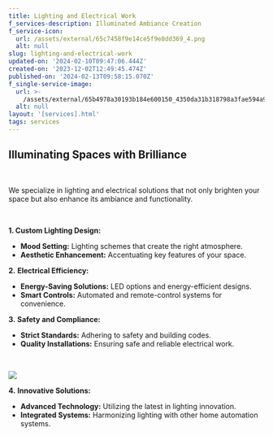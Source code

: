```yaml
---
title: Lighting and Electrical Work
f_services-description: Illuminated Ambiance Creation
f_service-icon:
  url: /assets/external/65c7458f9e14ce5f9e8dd369_4.png
  alt: null
slug: lighting-and-electrical-work
updated-on: '2024-02-10T09:47:06.444Z'
created-on: '2023-12-02T12:49:45.474Z'
published-on: '2024-02-13T09:58:15.070Z'
f_single-service-image:
  url: >-
    /assets/external/65b4978a30193b184e600150_4350da31b318798a3fae594a99eacd49.jpg
  alt: null
layout: '[services].html'
tags: services
---
```


**Illuminating Spaces with Brilliance**
---------------------------------------

‍

We specialize in lighting and electrical solutions that not only brighten your space but also enhance its ambiance and functionality.

‍

**1\. Custom Lighting Design:**

*   **Mood Setting:** Lighting schemes that create the right atmosphere.
*   **Aesthetic Enhancement:** Accentuating key features of your space.

**2.** **Electrical Efficiency:**

*   **Energy-Saving Solutions:** LED options and energy-efficient designs.
*   **Smart Controls:** Automated and remote-control systems for convenience.

**3.** **Safety and Compliance:**

*   **Strict Standards:** Adhering to safety and building codes.
*   **Quality Installations:** Ensuring safe and reliable electrical work.

‍

![](/assets/external/65b0ffce0f7f3ba0d1b9b480_interior-modern-design-room-3d-illustration.jpg)

**4.** **Innovative Solutions:**

*   **Advanced Technology:** Utilizing the latest in lighting innovation.
*   **Integrated Systems:** Harmonizing lighting with other home automation systems.
